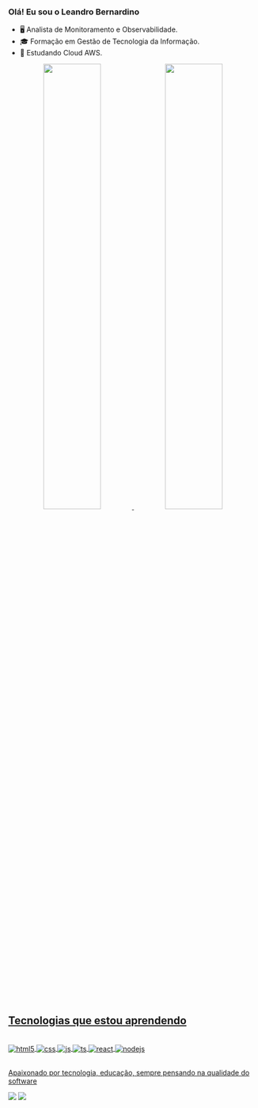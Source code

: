 ###  Olá! Eu sou o Leandro Bernardino

- 🖥️    Analista de Monitoramento e Observabilidade.
-  🎓   Formação em Gestão de Tecnologia da Informação.
- 🤖  Estudando Cloud AWS.

<div align="center">
  <a href="https://github.com/leobernardino">
  <img height="48%" src="https://github-readme-stats.vercel.app/api?username=leobernardino&show_icons=true&theme=dracula&include_all_commits=true&count_private=true"/>
  <img height="48%" src="https://github-readme-stats.vercel.app/api/top-langs/?username=leobernardino&layout=compact&langs_count=6&theme=dracula"/>
</div>
<div style="display: inline_block"><br>
  
  ## Tecnologias que estou aprendendo
    
<div style="display: inline_block"><br>
  <img align="center" alt="html5" src="https://img.shields.io/badge/HTML5-E34F26?style=for-the-badge&logo=html5&logoColor=white" />
  <img align="center" alt="css" src="https://img.shields.io/badge/CSS3-1572B6?style=for-the-badge&logo=css3&logoColor=white" />
  <img align="center" alt="js" src="https://img.shields.io/badge/JavaScript-F7DF1E?style=for-the-badge&logo=javascript&logoColor=black" />
  <img align="center" alt="ts" src="https://img.shields.io/badge/TypeScript-007ACC?style=for-the-badge&logo=typescript&logoColor=white" />
  <img align="center" alt="react" src="https://img.shields.io/badge/React-20232A?style=for-the-badge&logo=react&logoColor=61DAFB" />
  <img align="center" alt="nodejs" src="https://img.shields.io/badge/Node.js-43853D?style=for-the-badge&logo=node.js&logoColor=white" />
</div><br/>
  
  Apaixonado por tecnologia, educação, sempre pensando na qualidade do software
 
<div> 
  <a href="https://instagram.com/leandroduarte.tech" target="_blank"><img src="https://img.shields.io/badge/-Instagram-%23E4405F?style=for-the-badge&logo=instagram&logoColor=white" target="_blank"></a>
  <a href="https://www.linkedin.com/in/leandrodbernardino/" target="_blank"><img src="https://img.shields.io/badge/-LinkedIn-%230077B5?style=for-the-badge&logo=linkedin&logoColor=white" target="_blank"></a> 
 </div>
